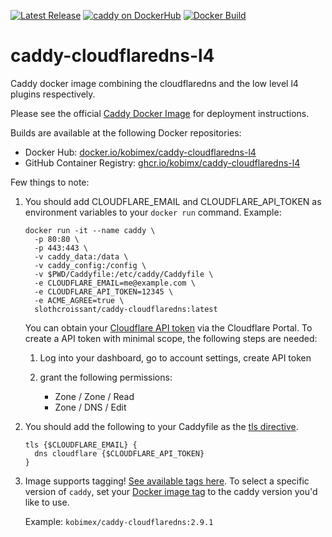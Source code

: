 [![Latest Release][version-image]][version-url]
[![caddy on DockerHub][dockerhub-image]][dockerhub-url]
[![Docker Build][gh-actions-image]][gh-actions-url]

# caddy-cloudflaredns-l4

Caddy docker image combining the cloudflaredns and the low level l4 plugins respectively.

Please see the official [Caddy Docker Image](https://hub.docker.com/_/caddy) for deployment instructions.

Builds are available at the following Docker repositories:

* Docker Hub: [docker.io/kobimex/caddy-cloudflaredns-l4](https://hub.docker.com/r/kobimex/caddy-cloudflaredns-l4)
* GitHub Container Registry: [ghcr.io/kobimx/caddy-cloudflaredns-l4](https://ghcr.io/kobimx/caddy-cloudflaredns-l4)

Few things to note: 

1. You should add CLOUDFLARE_EMAIL and CLOUDFLARE_API_TOKEN as environment variables to your `docker run` command. Example:

      ```
      docker run -it --name caddy \
        -p 80:80 \
        -p 443:443 \
        -v caddy_data:/data \
        -v caddy_config:/config \
        -v $PWD/Caddyfile:/etc/caddy/Caddyfile \
        -e CLOUDFLARE_EMAIL=me@example.com \
        -e CLOUDFLARE_API_TOKEN=12345 \
        -e ACME_AGREE=true \
        slothcroissant/caddy-cloudflaredns:latest
      ```
      
      You can obtain your [Cloudflare API token](https://support.cloudflare.com/hc/en-us/articles/200167836-Managing-API-Tokens-and-Keys) via the Cloudflare Portal. To create a API token with minimal scope, the following steps are needed:

   1. Log into your dashboard, go to account settings, create API token
   2. grant the following permissions:

      * Zone / Zone / Read
      * Zone / DNS / Edit
      
2. You should add the following to your Caddyfile as the [tls directive](https://caddyserver.com/docs/caddyfile/directives/tls#tls). 

   ```
   tls {$CLOUDFLARE_EMAIL} { 
     dns cloudflare {$CLOUDFLARE_API_TOKEN}
   }
   ```

3. Image supports tagging! [See available tags here](https://hub.docker.com/r/kobimex/caddy-cloudflaredns/tags). To select a specific version of `caddy`, set your [Docker image tag](https://docs.docker.com/engine/reference/run/#imagetag) to the caddy version you'd like to use. 

   Example: `kobimex/caddy-cloudflaredns:2.9.1`

[version-image]: https://img.shields.io/github/v/release/SlothCroissant/caddy-cloudflaredns?style=for-the-badge
[version-url]: https://github.com/SlothCroissant/caddy-cloudflaredns/releases

[gh-actions-image]: https://img.shields.io/github/actions/workflow/status/SlothCroissant/caddy-cloudflaredns/main.yml?style=for-the-badge
[gh-actions-url]: https://github.com/SlothCroissant/caddy-cloudflaredns/actions

[dockerhub-image]: https://img.shields.io/docker/pulls/slothcroissant/caddy-cloudflaredns?label=DockerHub%20Pulls&style=for-the-badge
[dockerhub-url]: https://hub.docker.com/r/slothcroissant/caddy-cloudflaredns
